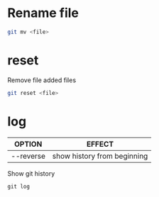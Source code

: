 # Rename file
```sh
git mv <file>
```

# reset

Remove file added files
```sh
git reset <file>
```

# log

| OPTION    | EFFECT                      |
| --------- | --------------------------- |
| --reverse | show history from beginning |

Show git history
```
git log
```
